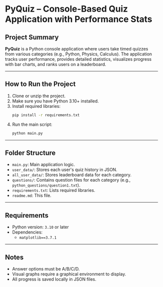 # PyQuiz – Console-Based Quiz Application with Performance Stats

## Project Summary
**PyQuiz** is a Python console application where users take timed quizzes from various categories (e.g., Python, Physics, Calculus). The application tracks user performance, provides detailed statistics, visualizes progress with bar charts, and ranks users on a leaderboard.

---

## How to Run the Project

1. Clone or unzip the project.
2. Make sure you have Python 3.10+ installed.
3. Install required libraries:
    ```bash
    pip install -r requirements.txt
    ```
4. Run the main script:
    ```bash
    python main.py
    ```

---

## Folder Structure

- `main.py`: Main application logic.
- `user_data/`: Stores each user's quiz history in JSON.
- `all_user_data/`: Stores leaderboard data for each category.
- `questions/`: Contains question files for each category (e.g., `python_questions/question1.txt`).
- `requirements.txt`: Lists required libraries.
- `readme.md`: This file.

---

## Requirements

- Python version: `3.10` or later
- Dependencies:
  - `matplotlib==3.7.1`

---

## Notes

- Answer options must be A/B/C/D.
- Visual graphs require a graphical environment to display.
- All progress is saved locally in JSON files.
